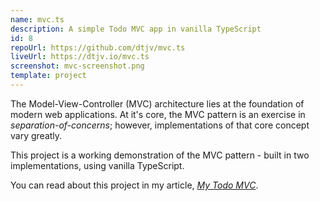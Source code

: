 ```yaml
---
name: mvc.ts
description: A simple Todo MVC app in vanilla TypeScript
id: 8
repoUrl: https://github.com/dtjv/mvc.ts
liveUrl: https://dtjv.io/mvc.ts
screenshot: mvc-screenshot.png
template: project
---
```


The Model-View-Controller (MVC) architecture lies at the foundation of modern
web applications. At it's core, the MVC pattern is an exercise in
_separation-of-concerns_; however, implementations of that core concept vary
greatly.

This project is a working demonstration of the MVC pattern - built in two
implementations, using vanilla TypeScript.

You can read about this project in my article,
_[My Todo MVC](https://dtjv.io/mvc/)_.

<!-- more -->
